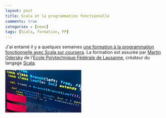 ```yaml
---
layout: post
title: Scala et la programmation fonctionnelle
comments: true
categories : [news]
tags: [Scala, formation, FP]
---
```


J'ai entamé il y a quelques semaines [une formation à la programmation fonctionnelle avec Scala sur coursera][progfun].
La formation est assurée par [Martin Odersky] de l'[Ecole Polytechnique Fédérale de Lausanne][EPFL], créateur du langage [Scala].

![Le logo de la formation FP - Scala sur Coursera](/images/scala.png "Le logo de la formation FP - Scala sur Coursera")



[EPFL]: http://www.epfl.ch/ "Le site de l'EPFL"
[Martin Odersky]: https://www.coursera.org/instructor/~275 "Profil de MArtin Odersky sur Coursera"
[Scala]: http://www.scala-lang.org/ "Site officiel de Scala"
[progfun]: https://www.coursera.org/course/progfun "Formation Coursera à la programmation fonctionnelle"